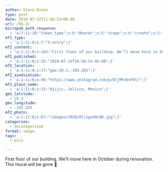 ```yaml
---
author: Glenn Dixon
type: post
date: 2018-07-22T21:56:53+00:00
url: /95-2/
micropub_auth_response:
  - 'a:7:{s:10:"token_type";s:6:"Bearer";s:5:"scope";s:6:"create";s:2:"me";s:28:"https://glenn.thedixons.net/";s:9:"issued_by";s:55:"https://glenn.thedixons.net/wp-json/indieauth/1.0/token";s:9:"client_id";s:23:"https://ownyourgram.com";s:9:"issued_at";i:1532300352;s:4:"user";i:1;}'
mf2_type:
  - 'a:1:{i:0;s:7:"h-entry";}'
mf2_content:
  - 'a:1:{i:0;s:103:"First floor of our building. We’ll move here in October during renovation. This mural will be gone :(";}'
mf2_published:
  - 'a:1:{i:0;s:25:"2018-07-22T16:56:53-05:00";}'
mf2_location:
  - 'a:1:{i:0;s:17:"geo:20.3,-103.283";}'
mf2_syndication:
  - 'a:1:{i:0;s:40:"https://www.instagram.com/p/BljMFvbnF0l/";}'
mf2_place_name:
  - 'a:1:{i:0;s:23:"Ajijic, Jalisco, Mexico";}'
geo_latitude:
  - 20.3
geo_longitude:
  - -103.283
mf2_photo:
  - 'a:1:{i:0;s:67:"/images/2018/07/igxd9c8D.jpg";}'
categories:
  - Uncategorized
format: image
tags:
  - pics

---
```

First floor of our building. We’ll move here in October during renovation. This mural will be gone 🙁